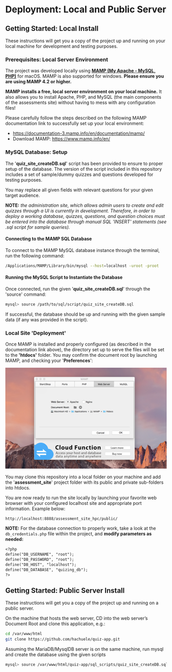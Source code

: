 # Deployment: Local and Public Server



## Getting Started: Local Install

These instructions will get you a copy of the project up and running on your local machine for development and testing purposes. 



### Prerequisites: Local Server Environment

The project was developed locally using [**MAMP (My Apache - MySQL, PHP)**](https://www.mamp.info/en/) for macOS. MAMP is also supported for windows. **Please ensure you are using MAMP 4.2 or higher.**

**MAMP installs a free, local server environment on your local machine.** It also allows you to install Apache, PHP, and MySQL (the main components of the assessments site) without having to mess with any configuration files!

Please carefully follow the steps described on the following MAMP documentation link to successfully set up your local environment:

* https://documentation-3.mamp.info/en/documentation/mamp/
* Download MAMP: https://www.mamp.info/en/




### MySQL Database: Setup

The '**quiz_site_createDB.sql**' script has been provided to ensure to proper setup of the database. The version of the script included in this repository includes a set of sample/dummy quizzes and questions developed for testing purposes. 

You may replace all given fields with relevant questions for your given target audience. 

**NOTE:** *the administration site, which allows admin users to create and edit quizzes through a UI is currently in development. Therefore, in order to deploy a working database, quizzes, questions, and question choices must be entered into the database through manual SQL 'INSERT' statements (see .sql script for sample queries).*

#### Connecting to the MAMP SQL Database

To connect to the MAMP MySQL database instance through the terminal, run the following command:

```bash
/Applications/MAMP/Library/bin/mysql --host=localhost -uroot -proot
```

#### Running the MySQL Script to Instantiate the Database

Once connected, run the given  '**quiz_site_createDB.sql**' through the 'source' command:

```bash
mysql> source /path/to/sql/script/quiz_site_createDB.sql
```

If successful, the database should be up and running with the given sample data (if any was provided in the script).



### Local Site 'Deployment'

Once MAMP is installed and properly configured (as described in the documentation link above), the directory set up to serve the files will be set to the **'htdocs'** folder. You may confirm the document root by launching MAMP, and checking your '**Preferences**':



![AMP_preference](./readme_images/MAMP_preferences.png)



You may clone this repository into a local folder on your machine and add the '**assessment_site**' project folder with its public and private sub-folders into htdocs.

You are now ready to run the site locally by launching your favorite web browser with your configured localhost site and appropriate port information. Example below:

```
http://localhost:8888/assessment_site_hpc/public/
```

**NOTE:** For the database connection to properly work, take a look at the `db_credentials.php` file within the project, and **modify parameters as needed:**

```php+HTML
<?php
define("DB_USERNAME", "root");
define("DB_PASSWORD", "root");
define("DB_HOST", "localhost");
define("DB_DATABASE", "quizing_db");
?>
```



## Getting Started: Public Server Install

These instructions will get you a copy of the project up and running on a public server. 

On the machine that hosts the web server, CD into the web server’s Document Root and clone this application, e.g.:

```bash
cd /var/www/html 
git clone https://github.com/hachuele/quiz-app.git
```

Assuming the MariaDB/MysqlDB server is on the same machine, run mysql and create the database using the given scripts

```bash
mysql> source /var/www/html/quiz-app/sql_scripts/quiz_site_createDB.sql
```
